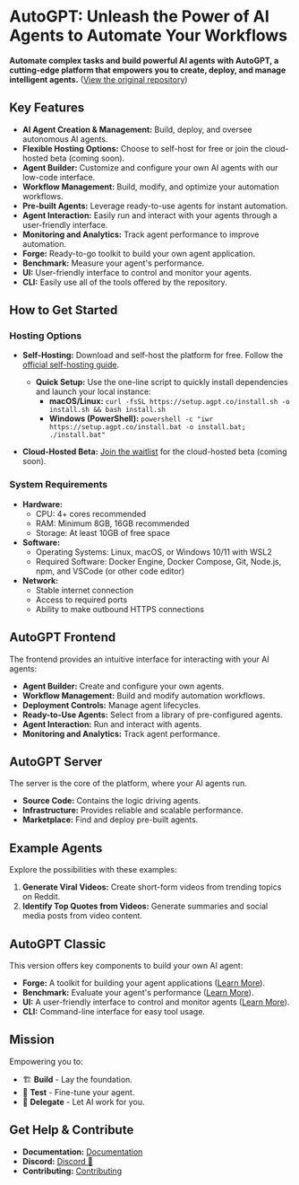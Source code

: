 # AutoGPT: Unleash the Power of AI Agents to Automate Your Workflows

**Automate complex tasks and build powerful AI agents with AutoGPT, a cutting-edge platform that empowers you to create, deploy, and manage intelligent agents.** ([View the original repository](https://github.com/Significant-Gravitas/AutoGPT))

## Key Features

*   **AI Agent Creation & Management:** Build, deploy, and oversee autonomous AI agents.
*   **Flexible Hosting Options:** Choose to self-host for free or join the cloud-hosted beta (coming soon).
*   **Agent Builder:** Customize and configure your own AI agents with our low-code interface.
*   **Workflow Management:** Build, modify, and optimize your automation workflows.
*   **Pre-built Agents:** Leverage ready-to-use agents for instant automation.
*   **Agent Interaction:** Easily run and interact with your agents through a user-friendly interface.
*   **Monitoring and Analytics:** Track agent performance to improve automation.
*   **Forge:** Ready-to-go toolkit to build your own agent application.
*   **Benchmark:** Measure your agent's performance.
*   **UI:** User-friendly interface to control and monitor your agents.
*   **CLI:** Easily use all of the tools offered by the repository.

## How to Get Started

### Hosting Options

*   **Self-Hosting:** Download and self-host the platform for free. Follow the [official self-hosting guide](https://docs.agpt.co/platform/getting-started/).

    *   **Quick Setup:** Use the one-line script to quickly install dependencies and launch your local instance:
        *   **macOS/Linux:** `curl -fsSL https://setup.agpt.co/install.sh -o install.sh && bash install.sh`
        *   **Windows (PowerShell):** `powershell -c "iwr https://setup.agpt.co/install.bat -o install.bat; ./install.bat"`

*   **Cloud-Hosted Beta:** [Join the waitlist](https://bit.ly/3ZDijAI) for the cloud-hosted beta (coming soon).

### System Requirements

*   **Hardware:**
    *   CPU: 4+ cores recommended
    *   RAM: Minimum 8GB, 16GB recommended
    *   Storage: At least 10GB of free space
*   **Software:**
    *   Operating Systems: Linux, macOS, or Windows 10/11 with WSL2
    *   Required Software: Docker Engine, Docker Compose, Git, Node.js, npm, and VSCode (or other code editor)
*   **Network:**
    *   Stable internet connection
    *   Access to required ports
    *   Ability to make outbound HTTPS connections

## AutoGPT Frontend

The frontend provides an intuitive interface for interacting with your AI agents:

*   **Agent Builder:** Create and configure your own agents.
*   **Workflow Management:** Build and modify automation workflows.
*   **Deployment Controls:** Manage agent lifecycles.
*   **Ready-to-Use Agents:** Select from a library of pre-configured agents.
*   **Agent Interaction:** Run and interact with agents.
*   **Monitoring and Analytics:** Track agent performance.

## AutoGPT Server

The server is the core of the platform, where your AI agents run.

*   **Source Code:** Contains the logic driving agents.
*   **Infrastructure:** Provides reliable and scalable performance.
*   **Marketplace:** Find and deploy pre-built agents.

## Example Agents

Explore the possibilities with these examples:

1.  **Generate Viral Videos:** Create short-form videos from trending topics on Reddit.
2.  **Identify Top Quotes from Videos:** Generate summaries and social media posts from video content.

## AutoGPT Classic

This version offers key components to build your own AI agent:

*   **Forge:** A toolkit for building your agent applications ([Learn More](https://github.com/Significant-Gravitas/AutoGPT/tree/master/classic/forge)).
*   **Benchmark:** Evaluate your agent's performance ([Learn More](https://github.com/Significant-Gravitas/AutoGPT/tree/master/classic/benchmark)).
*   **UI:** A user-friendly interface to control and monitor agents ([Learn More](https://github.com/Significant-Gravitas/AutoGPT/tree/master/classic/frontend)).
*   **CLI:** Command-line interface for easy tool usage.

## Mission

Empowering you to:

*   🏗️ **Build** - Lay the foundation.
*   🧪 **Test** - Fine-tune your agent.
*   🤝 **Delegate** - Let AI work for you.

## Get Help & Contribute

*   **Documentation:** [Documentation](https://docs.agpt.co)
*   **Discord:** [Discord 💬](https://discord.gg/autogpt)
*   **Contributing:** [Contributing](CONTRIBUTING.md)